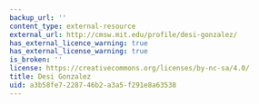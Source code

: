 ```yaml
---
backup_url: ''
content_type: external-resource
external_url: http://cmsw.mit.edu/profile/desi-gonzalez/
has_external_licence_warning: true
has_external_license_warning: true
is_broken: ''
license: https://creativecommons.org/licenses/by-nc-sa/4.0/
title: Desi Gonzalez
uid: a3b58fe7-2287-46b2-a3a5-f291e8a63538
---
```

